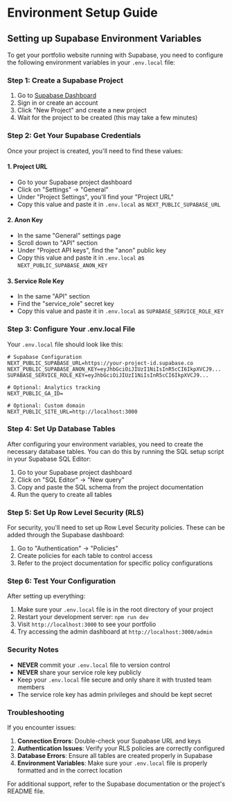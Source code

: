 # Environment Setup Guide

## Setting up Supabase Environment Variables

To get your portfolio website running with Supabase, you need to configure the following environment variables in your `.env.local` file:

### Step 1: Create a Supabase Project

1. Go to [Supabase Dashboard](https://supabase.com/dashboard)
2. Sign in or create an account
3. Click "New Project" and create a new project
4. Wait for the project to be created (this may take a few minutes)

### Step 2: Get Your Supabase Credentials

Once your project is created, you'll need to find these values:

#### 1. Project URL
- Go to your Supabase project dashboard
- Click on "Settings" → "General"
- Under "Project Settings", you'll find your "Project URL"
- Copy this value and paste it in `.env.local` as `NEXT_PUBLIC_SUPABASE_URL`

#### 2. Anon Key
- In the same "General" settings page
- Scroll down to "API" section
- Under "Project API keys", find the "anon" public key
- Copy this value and paste it in `.env.local` as `NEXT_PUBLIC_SUPABASE_ANON_KEY`

#### 3. Service Role Key
- In the same "API" section
- Find the "service_role" secret key
- Copy this value and paste it in `.env.local` as `SUPABASE_SERVICE_ROLE_KEY`

### Step 3: Configure Your .env.local File

Your `.env.local` file should look like this:

```env
# Supabase Configuration
NEXT_PUBLIC_SUPABASE_URL=https://your-project-id.supabase.co
NEXT_PUBLIC_SUPABASE_ANON_KEY=eyJhbGciOiJIUzI1NiIsInR5cCI6IkpXVCJ9...
SUPABASE_SERVICE_ROLE_KEY=eyJhbGciOiJIUzI1NiIsInR5cCI6IkpXVCJ9...

# Optional: Analytics tracking
NEXT_PUBLIC_GA_ID=

# Optional: Custom domain
NEXT_PUBLIC_SITE_URL=http://localhost:3000
```

### Step 4: Set Up Database Tables

After configuring your environment variables, you need to create the necessary database tables. You can do this by running the SQL setup script in your Supabase SQL Editor:

1. Go to your Supabase project dashboard
2. Click on "SQL Editor" → "New query"
3. Copy and paste the SQL schema from the project documentation
4. Run the query to create all tables

### Step 5: Set Up Row Level Security (RLS)

For security, you'll need to set up Row Level Security policies. These can be added through the Supabase dashboard:

1. Go to "Authentication" → "Policies"
2. Create policies for each table to control access
3. Refer to the project documentation for specific policy configurations

### Step 6: Test Your Configuration

After setting up everything:

1. Make sure your `.env.local` file is in the root directory of your project
2. Restart your development server: `npm run dev`
3. Visit `http://localhost:3000` to see your portfolio
4. Try accessing the admin dashboard at `http://localhost:3000/admin`

### Security Notes

- **NEVER** commit your `.env.local` file to version control
- **NEVER** share your service role key publicly
- Keep your `.env.local` file secure and only share it with trusted team members
- The service role key has admin privileges and should be kept secret

### Troubleshooting

If you encounter issues:

1. **Connection Errors**: Double-check your Supabase URL and keys
2. **Authentication Issues**: Verify your RLS policies are correctly configured
3. **Database Errors**: Ensure all tables are created properly in Supabase
4. **Environment Variables**: Make sure your `.env.local` file is properly formatted and in the correct location

For additional support, refer to the Supabase documentation or the project's README file.
